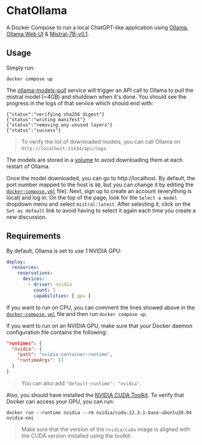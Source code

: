 # ChatOllama

A Docker Compose to run a local ChatGPT-like application using [Ollama](https://github.com/ollama/ollama), [Ollama Web UI](https://github.com/ollama-webui/ollama-webui) & [Mistral-7B-v0.1](https://huggingface.co/mistralai/Mistral-7B-v0.1).

## Usage

Simply run:

```shell
docker compose up
```
The [ollama-models-pull](docker-compose.yml#L30-L36) service will trigger an API call to Ollama to pull the mistral model (~4GB) and shutdown when it's done. You should see the progress in the logs of that service which should end with:

```
{"status":"verifying sha256 digest"}
{"status":"writing manifest"}
{"status":"removing any unused layers"}
{"status":"success"}
```
> To verify the list of downloaded models, you can call Ollama on `http://localhost:11434/api/tags`.

The models are stored in a [volume](docker-compose.yml#L7-L8) to avoid downloading them at each restart of Ollama.

Once the model downloaded, you can go to http://localhost. By default, the port number mapped to the host is `80`, but you can change it by editing the [`docker-compose.yml`](docker-compose.yml#L27) file). Next, sign up to create an account (everything is local) and log in. On the top of the page, look for the `Select a model` dropdown menu and select `mistral:latest`. After selecting it, click on the `Set as default` link to avoid having to select it again each time you create a new discussion.

## Requirements

By default, Ollama is set to use 1 NVIDIA GPU:

```yaml
deploy:
  resources:
    reservations:
      devices:
        - driver: nvidia
          count: 1
          capabilities: [ gpu ]
```
If you want to run on CPU, you can comment the lines showed above in the [`docker-compose.yml`](docker-compose.yml#L15-L21) file and then run `docker compose up`.

If you want to run on an NVIDIA GPU, make sure that your Docker daemon configuration file contains the following:

```json
"runtimes": {
  "nvidia": {
    "path": "nvidia-container-runtime",
    "runtimeArgs": []
  }
}
```
> You can also add `"default-runtime": "nvidia"`.

Also, you should have installed the [NVIDIA CUDA Toolkit](https://developer.nvidia.com/cuda-toolkit). To verify that Docker can access your GPU, you can run:

```shell
docker run --runtime nvidia --rm nvidia/cuda:12.3.1-base-ubuntu20.04 nvidia-smi
```
> Make sure that the version of the `nvidia/cuda` image is aligned with the CUDA version installed using the toolkit.